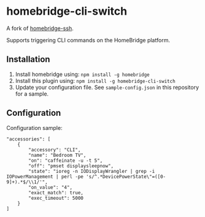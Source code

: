 homebridge-cli-switch
=====================

A fork of [homebridge-ssh](https://github.com/zb0th/homebridge-ssh).

Supports triggering CLI commands on the HomeBridge platform.

## Installation

1. Install homebridge using: `npm install -g homebridge`
2. Install this plugin using: `npm install -g homebridge-cli-switch`
3. Update your configuration file. See `sample-config.json` in this repository for a sample.

## Configuration

Configuration sample:

```
"accessories": [
	{
		"accessory": "CLI",
		"name": "Bedroom TV",
		"on": "caffeinate -u -t 5",
		"off": "pmset displaysleepnow",
		"state": "ioreg -n IODisplayWrangler | grep -i IOPowerManagement | perl -pe 's/^.*DevicePowerState\"=([0-9]+).*$/\\1/'",
		"on_value": "4",
		"exact_match": true,
		"exec_timeout": 5000
	}
]
```
